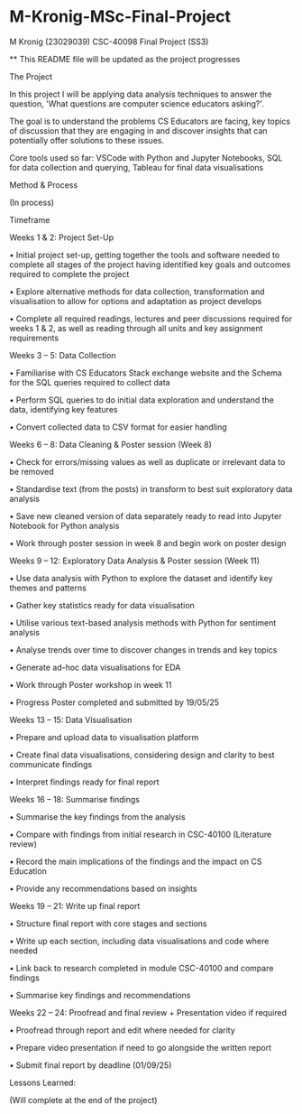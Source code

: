 # M-Kronig-MSc-Final-Project
M Kronig (23029039) CSC-40098 Final Project (SS3)

** This README file will be updated as the project progresses

The Project

In this project I will be applying data analysis techniques to answer the question, 'What questions are computer science educators asking?'.

The goal is to understand the problems CS Educators are facing, key topics of discussion that they are engaging in and discover insights that can potentially offer solutions to these issues.

Core tools used so far:
VSCode with Python and Jupyter Notebooks, SQL for data collection and querying, Tableau for final data visualisations

Method & Process

(In process)

Timeframe

Weeks 1 & 2: Project Set-Up

•	Initial project set-up, getting together the tools and software needed to complete all stages of the project having identified key goals and outcomes required to complete the project

•	Explore alternative methods for data collection, transformation and visualisation to allow for options and adaptation as project develops

•	Complete all required readings, lectures and peer discussions required for weeks 1 & 2, as well as reading through all units and key assignment requirements

Weeks 3 – 5: Data Collection

•	Familiarise with CS Educators Stack exchange website and the Schema for the SQL queries required to collect data

•	Perform SQL queries to do initial data exploration and understand the data, identifying key features

•	Convert collected data to CSV format for easier handling

Weeks 6 – 8: Data Cleaning & Poster session (Week 8)

•	Check for errors/missing values as well as duplicate or irrelevant data to be removed

•	Standardise text (from the posts) in transform to best suit exploratory data analysis

•	Save new cleaned version of data separately ready to read into Jupyter Notebook for Python analysis

•	Work through poster session in week 8 and begin work on poster design

Weeks 9 – 12: Exploratory Data Analysis & Poster session (Week 11)

•	Use data analysis with Python to explore the dataset and identify key themes and patterns

•	Gather key statistics ready for data visualisation

•	Utilise various text-based analysis methods with Python for sentiment analysis

•	Analyse trends over time to discover changes in trends and key topics

•	Generate ad-hoc data visualisations for EDA

•	Work through Poster workshop in week 11

•	Progress Poster completed and submitted by 19/05/25

Weeks 13 – 15: Data Visualisation

•	Prepare and upload data to visualisation platform

•	Create final data visualisations, considering design and clarity to best communicate findings

•	Interpret findings ready for final report

Weeks 16 – 18: Summarise findings

•	Summarise the key findings from the analysis

•	Compare with findings from initial research in CSC-40100 (Literature review)

•	Record the main implications of the findings and the impact on CS Education

•	Provide any recommendations based on insights

Weeks 19 – 21: Write up final report

•	Structure final report with core stages and sections

•	Write up each section, including data visualisations and code where needed

•	Link back to research completed in module CSC-40100 and compare findings

•	Summarise key findings and recommendations

Weeks 22 – 24: Proofread and final review + Presentation video if required

•	Proofread through report and edit where needed for clarity

•	Prepare video presentation if need to go alongside the written report

•	Submit final report by deadline (01/09/25)


Lessons Learned:

(Will complete at the end of the project)



